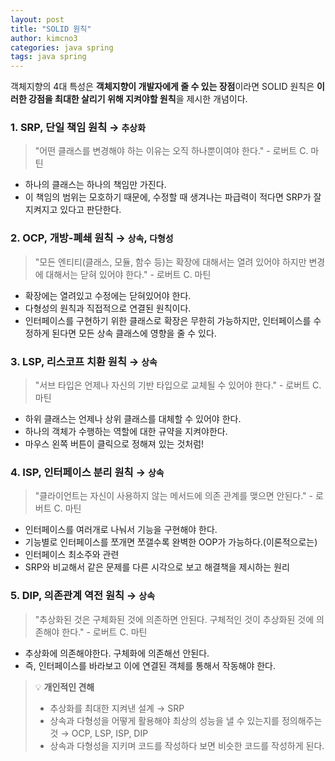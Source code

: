 ```yaml
---
layout: post
title: "SOLID 원칙"
author: kimcno3
categories: java spring
tags: java spring
---
```


객체지향의 4대 특성은 **객체지향이 개발자에게 줄 수 있는 장점**이라면 SOLID 원칙은 **이러한 강점을 최대한 살리기 위해 지켜야할 원칙**을 제시한 개념이다.

### 1. SRP, 단일 책임 원칙 → `추상화`
> "어떤 클래스를 변경해야 하는 이유는 오직 하나뿐이여야 한다." - 로버트 C. 마틴
- 하나의 클래스는 하나의 책임만 가진다.
- 이 책임의 범위는 모호하기 때문에, 수정할 때 생겨나는 파급력이 적다면 SRP가 잘 지켜지고 있다고 판단한다.

### 2. OCP, 개방-폐쇄 원칙 → `상속`, `다형성`
> "모든 엔티티(클래스, 모듈, 함수 등)는 확장에 대해서는 열려 있어야 하지만 변경에 대해서는 닫혀 있어야 한다." - 로버트 C. 마틴
- 확장에는 열려있고 수정에는 닫혀있어야 한다.
- 다형성의 원칙과 직접적으로 연결된 원칙이다.
- 인터페이스를 구현하기 위한 클래스로 확장은 무한히 가능하지만, 인터페이스를 수정하게 된다면 모든 상속 클래스에 영향을 줄 수 있다.

### 3. LSP, 리스코프 치환 원칙 → `상속`
> "서브 타입은 언제나 자신의 기반 타입으로 교체될 수 있어야 한다." - 로버트 C. 마틴
- 하위 클래스는 언제나 상위 클래스를 대체할 수 있어야 한다.
- 하나의 객체가 수행하는 역할에 대한 규약을 지켜야한다.
- 마우스 왼쪽 버튼이 클릭으로 정해져 있는 것처럼!

### 4. ISP, 인터페이스 분리 원칙 → `상속`
> "클라이언트는 자신이 사용하지 않는 메서드에 의존 관계를 맺으면 안된다." - 로버트 C. 마틴
- 인터페이스를 여러개로 나눠서 기능을 구현해야 한다.
- 기능별로 인터페이스를 쪼개면 쪼갤수록 완벽한 OOP가 가능하다.(이론적으로는)
- 인터페이스 최소주와 관련
- SRP와 비교해서 같은 문제를 다른 시각으로 보고 해결책을 제시하는 원리

### 5. DIP, 의존관계 역전 원칙 → `상속`
> "추상화된 것은 구체화된 것에 의존하면 안된다. 구체적인 것이 추상화된 것에 의존해야 한다." - 로버트 C. 마틴
- 추상화에 의존해야한다. 구체화에 의존해선 안된다.
- 즉, 인터페이스를 바라보고 이에 연결된 객체를 통해서 작동해야 한다.

> 💡 **개인적인 견해**
> - 추상화를 최대한 지켜낸 설계 → SRP
> - 상속과 다형성을 어떻게 활용해야 최상의 성능을 낼 수 있는지를 정의해주는 것 → OCP, LSP, ISP, DIP
> - 상속과 다형성을 지키며 코드를 작성하다 보면 비슷한 코드를 작성하게 된다.
